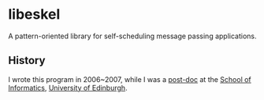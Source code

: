 libeskel
========

A pattern-oriented library for self-scheduling message passing applications.

## History

I wrote this program in 2006~2007, while I was a
[post-doc](http://groups.inf.ed.ac.uk/enhance/) at the
[School of Informatics](http://www.inf.ed.ac.uk), [University of
Edinburgh](http://www.ed.ac.uk/).

